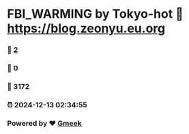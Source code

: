 # FBI_WARMING by Tokyo-hot :link: https://blog.zeonyu.eu.org 
### :page_facing_up: [2](https://blog.zeonyu.eu.org/tag.html) 
### :speech_balloon: 0 
### :hibiscus: 3172 
### :alarm_clock: 2024-12-13 02:34:55 
### Powered by :heart: [Gmeek](https://github.com/Meekdai/Gmeek)
